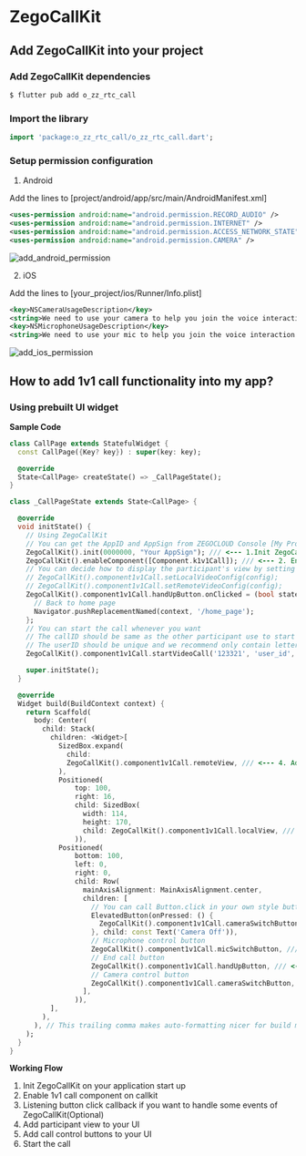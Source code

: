 # ZegoCallKit

## Add ZegoCallKit into your project

### Add ZegoCallKit dependencies
```bash
$ flutter pub add o_zz_rtc_call
```

### Import the library
```dart
import 'package:o_zz_rtc_call/o_zz_rtc_call.dart';
```

### Setup permission configuration

1. Android
   
Add the lines to [project/android/app/src/main/AndroidManifest.xml]
```xml
<uses-permission android:name="android.permission.RECORD_AUDIO" />
<uses-permission android:name="android.permission.INTERNET" />
<uses-permission android:name="android.permission.ACCESS_NETWORK_STATE" />
<uses-permission android:name="android.permission.CAMERA" />
```
![add_android_permission](https://user-images.githubusercontent.com/5242852/173782994-56139dd3-ce83-48ea-ae21-e01e359813ef.gif)


2. iOS
   
Add the lines to [your_project/ios/Runner/Info.plist]
```xml
<key>NSCameraUsageDescription</key>
<string>We need to use your camera to help you join the voice interaction.</string>
<key>NSMicrophoneUsageDescription</key>
<string>We need to use your mic to help you join the voice interaction.</string>
```
![add_ios_permission](https://user-images.githubusercontent.com/5242852/173783331-7e3a3849-0265-424d-84a1-05022458471a.gif)


## How to add 1v1 call functionality into my app?

### Using prebuilt UI widget

**Sample Code**
```dart
class CallPage extends StatefulWidget {
  const CallPage({Key? key}) : super(key: key);

  @override
  State<CallPage> createState() => _CallPageState();
}

class _CallPageState extends State<CallPage> {

  @override
  void initState() {
    // Using ZegoCallKit
    // You can get the AppID and AppSign from ZEGOCLOUD Console [My Projects] : https://console.zegocloud.com/project
    ZegoCallKit().init(0000000, "Your AppSign"); /// <--- 1.Init ZegoCallKit on your application start up, we put it on CallPage's initState() just for example.
    ZegoCallKit().enableComponent([Component.k1v1Call]); /// <--- 2. Enable 1v1 call component on callkit
    // You can decide how to display the participant's view by setting some options
    // ZegoCallKit().component1v1Call.setLocalVideoConfig(config);
    // ZegoCallKit().component1v1Call.setRemoteVideoConfig(config);
    ZegoCallKit().component1v1Call.handUpButton.onClicked = (bool stateOn) { /// <--- 3. Listening button click callback if you want to handle some events of ZegoCallKit
      // Back to home page
      Navigator.pushReplacementNamed(context, '/home_page');
    };
    // You can start the call whenever you want
    // The callID should be same as the other participant use to start the call. We recommend only contain letters, numbers, and '_'.
    // The userID should be unique and we recommend only contain letters, numbers, and '_'.
    ZegoCallKit().component1v1Call.startVideoCall('123321', 'user_id', 'user_name'); /// <--- 6. Start the call

    super.initState();
  }

  @override
  Widget build(BuildContext context) {
    return Scaffold(
      body: Center(
        child: Stack(
          children: <Widget>[
            SizedBox.expand(
              child:
              ZegoCallKit().component1v1Call.remoteView, /// <--- 4. Add participant view to your UI
            ),
            Positioned(
                top: 100,
                right: 16,
                child: SizedBox(
                  width: 114,
                  height: 170,
                  child: ZegoCallKit().component1v1Call.localView, /// <--- 4. Add participant view to your UI
                )),
            Positioned(
                bottom: 100,
                left: 0,
                right: 0,
                child: Row(
                  mainAxisAlignment: MainAxisAlignment.center,
                  children: [
                    // You can call Button.click in your own style button instead using the prebuilt button provided by the ZegoCallComponent.
                    ElevatedButton(onPressed: () {
                      ZegoCallKit().component1v1Call.cameraSwitchButton.click(false);
                    }, child: const Text('Camera Off')),
                    // Microphone control button
                    ZegoCallKit().component1v1Call.micSwitchButton, /// <--- 5. Add call control buttons to your UI
                    // End call button
                    ZegoCallKit().component1v1Call.handUpButton, /// <--- 5. Add call control buttons to your UI
                    // Camera control button
                    ZegoCallKit().component1v1Call.cameraSwitchButton, /// <--- 5. Add call control buttons to your UI
                  ],
                )),
          ],
        ),
      ), // This trailing comma makes auto-formatting nicer for build methods.
    );
  }
}
```

**Working Flow**

1. Init ZegoCallKit on your application start up
2. Enable 1v1 call component on callkit
3. Listening button click callback if you want to handle some events of ZegoCallKit(Optional)
4. Add participant view to your UI
5. Add call control buttons to your UI
6. Start the call




